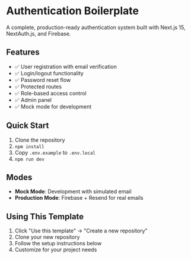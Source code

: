 # Authentication Boilerplate

A complete, production-ready authentication system built with Next.js 15, NextAuth.js, and Firebase.

## Features

- ✅ User registration with email verification
- ✅ Login/logout functionality
- ✅ Password reset flow
- ✅ Protected routes
- ✅ Role-based access control
- ✅ Admin panel
- ✅ Mock mode for development

## Quick Start

1. Clone the repository
2. `npm install`
3. Copy `.env.example` to `.env.local`
4. `npm run dev`

## Modes

- **Mock Mode**: Development with simulated email
- **Production Mode**: Firebase + Resend for real emails

## Using This Template

1. Click "Use this template" → "Create a new repository"
2. Clone your new repository
3. Follow the setup instructions below
4. Customize for your project needs
